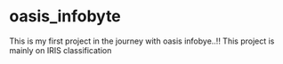 # oasis_infobyte
This is my first project in the journey with oasis infobye..!! This project is mainly on IRIS classification
